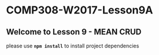 # COMP308-W2017-Lesson9A

## Welcome to Lesson 9 - MEAN CRUD

please use **`npm install`** to install project dependencies
